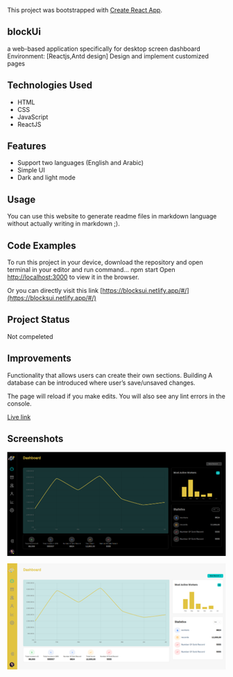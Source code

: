 This project was bootstrapped with [Create React App](https://github.com/facebook/create-react-app).



## blockUi
a web-based application specifically for desktop screen dashboard Environment: [Reactjs,Antd design] Design and implement customized pages


## Technologies Used

 - HTML
 - CSS
 - JavaScript
 - ReactJS

## Features

- Support two languages (English and Arabic)
- Simple UI
- Dark and light mode

## Usage
You can use this website to generate readme files in markdown language without actually writing in markdown ;).

## Code Examples
To run this project in your device, download the repository and open terminal in your editor and run command…
npm start
Open [http://localhost:3000](http://localhost:3000) to view it in the browser.

Or you can directly visit this link [https://blocksui.netlify.app/#/](https://blocksui.netlify.app/#/)


## Project Status

Not compeleted

## Improvements

Functionality that allows users can create their own sections.
Building A database can be introduced where user’s save/unsaved changes.


The page will reload if you make edits.
You will also see any lint errors in the console.

[Live link](https://blocksui.netlify.app/#/)
## Screenshots

[<img src="./Block-dark.png"/>](https://blocksui.netlify.app/#/)

[<img src="./Block.png"/>](https://blocksui.netlify.app/#/)

 

